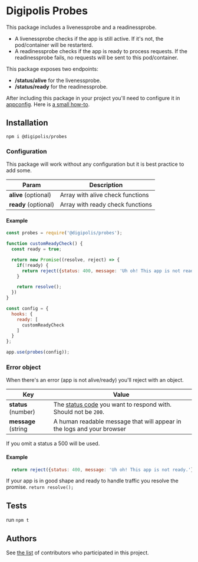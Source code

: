 # Digipolis Probes

This package includes a livenessprobe and a readinessprobe.

- A livenessprobe checks if the app is still active. If it's not, the pod/container will be restarterd.
- A readinessprobe checks if the app is ready to process requests.
  If the readinessprobe fails, no requests will be sent to this pod/container.

This package exposes two endpoints:
- **/status/alive** for the livenessprobe.
- **/status/ready** for the readinessprobe.

After including this package in your project you'll need to configure it in [appconfig](https://appconfig.antwerpen.be).
Here is [a small how-to](https://bitbucket.antwerpen.be/projects/PLAT/repos/documentation/browse/Docker.md#probes).

## Installation

  `npm i @digipolis/probes`

  ### Configuration
  This package will work without any configuration but it is best practice to add some.
  
  | Param                     | Description                      |
  | ------------------------- | -------------------------------- |
  | **alive** (optional)      | Array with alive check functions |
  | **ready** (optional)      | Array with ready check functions |

  #### Example

```js
const probes = require('@digipolis/probes');

function customReadyCheck() {
  const ready = true;

  return new Promise((resolve, reject) => {
    if(!ready) {
      return reject({status: 400, message: 'Uh oh! This app is not ready.'});
    }

    return resolve();
  })
}

const config = {
  hooks: {
    ready: [
      customReadyCheck
    ]
  }
};

app.use(probes(config));

```

  ### Error object
  When there's an error (app is not alive/ready) you'll reject with an object.

  | Key                       | Value                            |
  | ------------------------- | -------------------------------- |
  | **status** (number)       | The [status code](https://en.wikipedia.org/wiki/List_of_HTTP_status_codes) you want to respond with. Should not be `200`. |
  | **message** (string       | A human readable message that will appear in the logs and your browser  |

  If you omit a status a 500 will be used.


  #### Example
  ```js
    return reject({status: 400, message: 'Uh oh! This app is not ready.'});
  ```

  If your app is in good shape and ready to handle traffic you resolve the promise.
  `return resolve();`

## Tests
run `npm t`

## Authors
See [the list](https://github.com/digipolisantwerp/probes_module_nodejs/graphs/contributors) of contributors who participated in this project.
